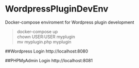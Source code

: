 # WordpressPluginDevEnv

Docker-compose enviroment for Wordpress plugin development

> docker-compose up\
> chown USER:USER myplugin\
> mv myplugin.php myplugin

##Wordpress Login
http://localhost:8080

##PHPMyAdmin Login
http://localhost:8081
